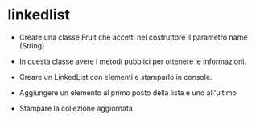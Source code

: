 # linkedlist
- Creare una classe Fruit che accetti nel costruttore il parametro name (String)

- In questa classe avere i metodi pubblici per ottenere le informazioni.

- Creare un LinkedList con elementi e stamparlo in console.

- Aggiungere un elemento al primo posto della lista e uno all'ultimo

- Stampare la collezione aggiornata